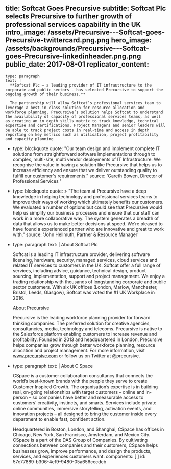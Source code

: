 title: Softcat Goes Precursive
subtitle: Softcat Plc selects Precursive to further growth of professional services capability in the UK
intro_image: /assets/Precursive---Softcat-goes-Precursive-twittercard.png.png
hero_image: /assets/backgrounds/Precursive---Softcat-goes-Precursive-linkedinheader.png.png
public_date: 2017-08-01
replicator_content:
  - 
    type: paragraph
    text: |
      **Softcat Plc – a leading provider of IT infrastructure to the corporate and public sectors - has selected Precursive to support the ongoing growth of their business.**
      
      The partnership will allow Softcat’s professional services team to leverage a best-in-class solution for resource allocation and workforce planning. Precursive’s solution helps Softcat to understand the availability of capacity of professional services teams, as well as creating an in depth skills matrix to track knowledge, technical expertise and certifications. Project Managers and senior leaders will be able to track project costs in real-time and access in depth  reporting on key metrics such as utilisation, project profitability and capacity planning
  - 
    type: blockquote
    quote: "Our team design and implement complete IT solutions from straightforward software implementations through to complex, multi-site, multi vendor deployments of IT Infrastructure. We recognise the value in having a solution like Precursive  that helps us to increase efficiency and ensure that we deliver outstanding quality to fulfill our customer's requirements."
    source: 'Gareth Bowen, Director of Professional Services '
  - 
    type: blockquote
    quote: >
      "The team at Precursive have a deep knowledge in helping technology and professional services teams
      to improve their ways of working which ultimately benefits our customers. We evaluated a number of
      options but could see that Precursive would help us simplify our business processes and ensure that
      our staff can work in a more collaborative way. The system generates a breadth of data that allows
      us to make better decisions at speed. We’re pleased to have found a experienced partner who are
      innovative and great to work with."
    source: 'John Hellmuth, Partner & Resource Manager'
  - 
    type: paragraph
    text: |
      About Softcat Plc
      
      Softcat is a leading IT infrastructure provider, delivering software licensing, hardware, security, managed services, cloud services and related IT services to customers in the UK.
      Softcat offer a full range of services, including advice, guidance, technical design, product sourcing, implementation, support and project management. We enjoy a trading relationship with thousands of longstanding corporate and public sector customers. With six UK offices (London, Marlow, Manchester, Bristol, Leeds, Glasgow), Softcat was voted the #1 UK Workplace in 2016.
      
      About Precursive
      
      Precursive is the leading workforce planning provider for forward thinking companies. The preferred solution for creative agencies, consultancies, media, technology and telecoms. Precursive is native to the Salesforce platform enabling customers to increase revenue and profitability.
      Founded in 2013 and headquartered in London, Precursive helps companies grow through better workforce planning, resource allocation and project management.
      For more information, visit www.precursive.com or follow us on Twitter at @precursive.
  - 
    type: paragraph
    text: |
      About C Space
      
      CSpace is a customer collaboration consultancy that connects the world’s best-known brands with the people they serve to create Customer Inspired Growth. The organisation’s expertise is in building real, on-going relationships with target customers – online and in-person – so companies have better and measurable access to customers’ creativity, instincts, and smarts. Services include private online communities, immersive storytelling, activation events, and innovation projects – all designed to bring the customer inside every department to enable fast, confident action.
      
      Headquartered in Boston, London, and Shanghai, CSpace has offices in Chicago, New York, San Francisco, Amsterdam, and Mexico City. CSpace is a part of the DAS Group of Companies. By cultivating connections between companies and their customers, CSpace helps businesses grow, improve performance, and design the products, services, and experiences customers want.
components: [ ]
id: 57c77889-b306-4ef9-9480-05a656cecdcb
